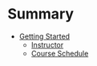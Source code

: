 # Summary


* [Getting Started](getting_started.md)
    * [Instructor](instructor.md)
    * [Course Schedule](course_schedule.md)